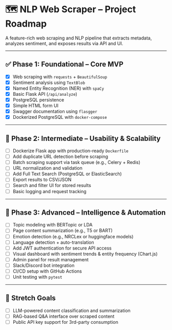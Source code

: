 # 🗺️ NLP Web Scraper – Project Roadmap

A feature-rich web scraping and NLP pipeline that extracts metadata, analyzes sentiment, and exposes results via API and UI.

---

## ✅ Phase 1: Foundational – Core MVP

- [x] Web scraping with `requests` + `BeautifulSoup`
- [x] Sentiment analysis using `TextBlob`
- [x] Named Entity Recognition (NER) with `spaCy`
- [x] Basic Flask API (`/api/analyze`)
- [x] PostgreSQL persistence
- [x] Simple HTML form UI
- [x] Swagger documentation using `flasgger`
- [x] Dockerized PostgreSQL with `docker-compose`

---

## 🚧 Phase 2: Intermediate – Usability & Scalability

- [ ] Dockerize Flask app with production-ready `Dockerfile`
- [ ] Add duplicate URL detection before scraping
- [ ] Batch scraping support via task queue (e.g., Celery + Redis)
- [ ] URL normalization and validation
- [ ] Add Full Text Search (PostgreSQL or ElasticSearch)
- [ ] Export results to CSV/JSON
- [ ] Search and filter UI for stored results
- [ ] Basic logging and request tracking

---

## 🚀 Phase 3: Advanced – Intelligence & Automation

- [ ] Topic modeling with BERTopic or LDA
- [ ] Page content summarization (e.g., T5 or BART)
- [ ] Emotion detection (e.g., NRCLex or huggingface models)
- [ ] Language detection + auto-translation
- [ ] Add JWT authentication for secure API access
- [ ] Visual dashboard with sentiment trends & entity frequency (Chart.js)
- [ ] Admin panel for result management
- [ ] Slack/Discord bot integration
- [ ] CI/CD setup with GitHub Actions
- [ ] Unit testing with `pytest`

---

## 🔮 Stretch Goals

- [ ] LLM-powered content classification and summarization
- [ ] RAG-based Q&A interface over scraped content
- [ ] Public API key support for 3rd-party consumption

